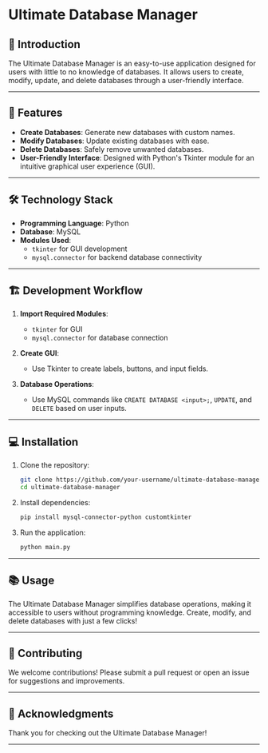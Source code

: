 # Ultimate Database Manager  

## 📖 Introduction  
The Ultimate Database Manager is an easy-to-use application designed for users with little to no knowledge of databases. It allows users to create, modify, update, and delete databases through a user-friendly interface.  

---

## 🚀 Features  
- **Create Databases**: Generate new databases with custom names.  
- **Modify Databases**: Update existing databases with ease.  
- **Delete Databases**: Safely remove unwanted databases.  
- **User-Friendly Interface**: Designed with Python's Tkinter module for an intuitive graphical user experience (GUI).  

---

## 🛠️ Technology Stack  
- **Programming Language**: Python  
- **Database**: MySQL  
- **Modules Used**:  
  - `tkinter` for GUI development  
  - `mysql.connector` for backend database connectivity  

---

## 🏗️ Development Workflow  
1. **Import Required Modules**:  
   - `tkinter` for GUI  
   - `mysql.connector` for database connection  

2. **Create GUI**:  
   - Use Tkinter to create labels, buttons, and input fields.  

3. **Database Operations**:  
   - Use MySQL commands like `CREATE DATABASE <input>;`, `UPDATE`, and `DELETE` based on user inputs.  

---

## 💻 Installation  
1. Clone the repository:  
   ```bash
   git clone https://github.com/your-username/ultimate-database-manager.git
   cd ultimate-database-manager
   ```

2. Install dependencies:  
   ```bash
   pip install mysql-connector-python customtkinter
   ```

3. Run the application:  
   ```bash
   python main.py
   ```

---

## 📚 Usage  
The Ultimate Database Manager simplifies database operations, making it accessible to users without programming knowledge. Create, modify, and delete databases with just a few clicks!  

---



## 🌟 Contributing  
We welcome contributions! Please submit a pull request or open an issue for suggestions and improvements.  

---


## 🙏 Acknowledgments  
Thank you for checking out the Ultimate Database Manager!  

---

